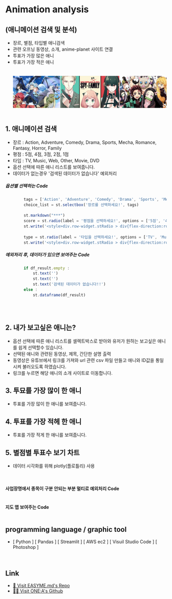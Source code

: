 # Animation analysis
## (애니메이션 검색 및 분석)
- 장르, 별점, 타입별 애니검색
- 관련 오프닝 동영상, 소개, anime-planet 사이트 연결
- 투표가 가장 많은 애니
- 투표가 가장 적은 애니
<br /><br /><br />
![title](./data/img/main_img.jpg)
<br /><br />

## 1. 애니메이션 검색
- 장르 : Action, Adventure, Comedy, Drama, Sports, Mecha, Romance, Fantasy, Horror, Family
- 평점 : 5점, 4점, 3점, 2점, 1점
- 타입 : TV, Music, Web, Other, Movie, DVD
- 옵션 선택에 따른 애니 리스트를 보여줍니다.
- 데이터가 없는경우 '검색된 데이터가 없습니다' 예외처리

#####  옵션별 선택하는 Code
```js
        tags = ['Action', 'Adventure', 'Comedy', 'Drama', 'Sports', 'Mecha','Romance', 'Fantasy', 'Horror','Family']
        choice_list = st.selectbox('장르를 선택하세요!', tags)

        st.markdown("***")
        score = st.radio(label = '평점을 선택하세요!', options = ['5점', '4점', '3점', '2점', '1점'])
        st.write('<style>div.row-widget.stRadio > div{flex-direction:row;}</style>', unsafe_allow_html=True)

        type = st.radio(label = '타입을 선택하세요!', options = ['TV', 'Music', 'Web', 'Other', 'Movie', 'DVD'])
        st.write('<style>div.row-widget.stRadio > div{flex-direction:row;}</style>', unsafe_allow_html=True)

```
#####  예외처리 후, 데이터가 있으면 보여주는 Code
```js
        if df_result.empty :
            st.text('')
            st.text('')                         
            st.text('검색된 데이터가 없습니다!!')
        else :
            st.dataframe(df_result)  
```
<br /><br />

## 2. 내가 보고싶은 애니는?
- 옵션 선택에 따른 애니 리스트를 셀렉트박스로 받아와
  유저가 원하는 보고싶은 애니를 쉽게 선택할수 있습니다.
- 선택된 애니와 관련된 동영상, 제목, 간단한 설명 출력
- 동영상은 유튜브에서 링크를 가져와 url 관련 csv 파일 만들고
  애니와 ID값을 통일시켜 불러오도록 하였습니다.
- 링크를 누르면 해당 애니의 소개 사이트로 이동합니다.

## 3. 투묘를 가장 많이 한 애니
- 투표를 가장 많이 한 애니를 보여줍니다.

## 4. 투표를 가장 적헤 한 애니
- 투표를 가장 적게 한 애니를 보여줍니다.

## 5. 별점별 투표수 보기 차트
- 데이터 시각화를 위해 plotly(플로틀리) 사용
<br />


#### 사업장명에서 종목이 구분 안되는 부분 멀티로 예외처리 Code
```js

```

#### 지도 맵 보여주는 Code
```js

```


## programming language / graphic tool
- [ Python ] [ Pandas ] [ Streamlit ] [ AWS ec2 ] [ Visuil Studio Code ] [ Photoshop ]
<br />

## Link   
- [🚗 Visit EASYME.md's Repo](https://github.com/soej24/animation_analysis/blob/main/README.md)   
- [🙋‍♂️ Visit ONE:A's Github](https://github.com/soej24/animation_analysis)
